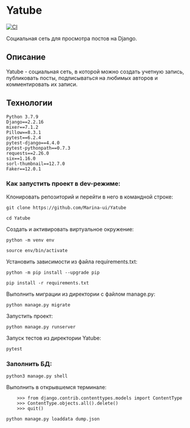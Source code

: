 # Yatube

[![CI](https://github.com/BU-Marina/Yatube/actions/workflows/python-app.yml/badge.svg?branch=master)](https://github.com/BU-Marina/Yatube/actions/workflows/python-app.yml)

Социальная сеть для просмотра постов на Django.

## Описание

Yatube - социальная сеть, в которой можно создать учетную запись, публиковать посты, подписываться на любимых авторов и комментировать их записи.

## Технологии

    Python 3.7.9
    Django==2.2.16
    mixer==7.1.2
    Pillow==8.3.1
    pytest==6.2.4
    pytest-django==4.4.0
    pytest-pythonpath==0.7.3
    requests==2.26.0
    six==1.16.0
    sorl-thumbnail==12.7.0
    Faker==12.0.1

### Как запустить проект в dev-режиме:

Клонировать репозиторий и перейти в него в командной строке:

```
git clone https://github.com/Marina-ui/Yatube
```

```
cd Yatube
```

Cоздать и активировать виртуальное окружение:

```
python -m venv env
```

```
source env/bin/activate
```

Установить зависимости из файла requirements.txt:

```
python -m pip install --upgrade pip
```

```
pip install -r requirements.txt
```

Выполнить миграции из директории с файлом manage.py:

```
python manage.py migrate
```

Запустить проект:

```
python manage.py runserver
```

Запуск тестов из директории Yatube:

```
pytest
```

### Заполнить БД:

```
python3 manage.py shell  
```

Выполнить в открывшемся терминале:

```
    >>> from django.contrib.contenttypes.models import ContentType
    >>> ContentType.objects.all().delete()
    >>> quit()
```

```
python manage.py loaddata dump.json 
```
